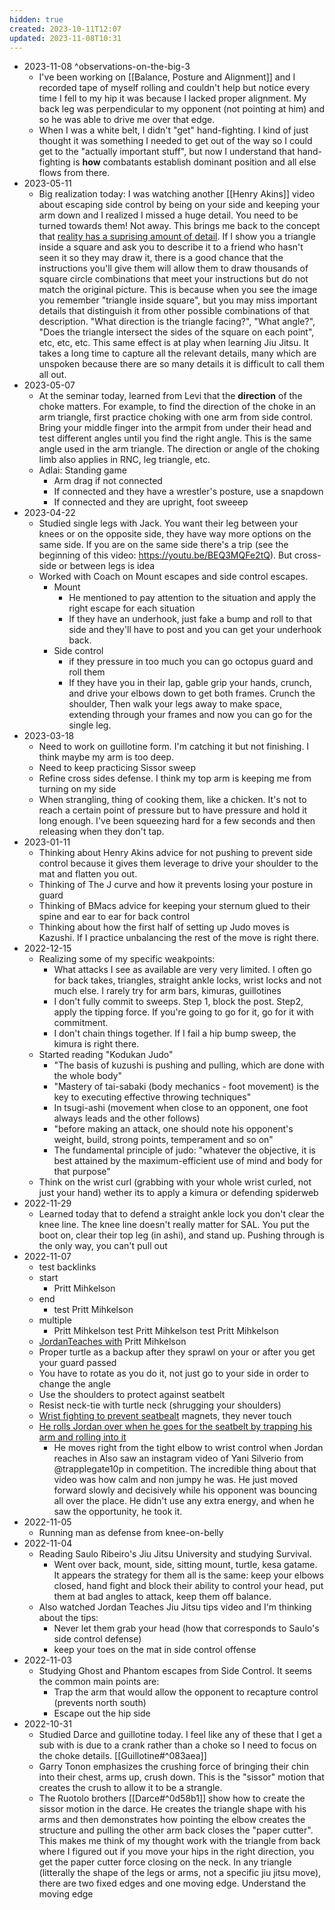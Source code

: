 ```yaml
---
hidden: true
created: 2023-10-11T12:07
updated: 2023-11-08T10:31
---
```

- 2023-11-08 ^observations-on-the-big-3
	- I've been working on [[Balance, Posture and Alignment]] and I recorded tape of myself rolling and couldn't help but notice every time I fell to my hip it was because I lacked proper alignment.  My back leg was perpendicular to my opponent (not pointing at him) and so he was able to drive me over that edge.
	- When I was a white belt, I didn't "get" hand-fighting.  I kind of just thought it was something I needed to get out of the way so I could get to the "actually important stuff", but now I understand that hand-fighting is **how** combatants establish dominant position and all else flows from there.
- 2023-05-11
	- Big realization today: I was watching another [[Henry Akins]] video about escaping side control by being on your side and keeping your arm down and I realized I missed a huge detail.  You need to be turned towards them! Not away.  This brings me back to the concept that [reality has a suprising amount of detail](http://johnsalvatier.org/blog/2017/reality-has-a-surprising-amount-of-detail).  If I show you a triangle inside a square and ask you to describe it to a friend who hasn't seen it so they may draw it, there is a good chance that the instructions you'll give them will allow them to draw thousands of square circle combinations that meet your instructions but do not match the original picture.  This is because when you see the image you remember "triangle inside square", but you may miss important details that distinguish it from other possible combinations of that description.  "What direction is the triangle facing?", "What angle?", "Does the triangle intersect the sides of the square on each point", etc, etc, etc.  This same effect is at play when learning Jiu Jitsu.  It takes a long time to capture all the relevant details, many which are unspoken because there are so many details it is difficult to call them all out.
- 2023-05-07
	- At the seminar today, learned from Levi that the **direction** of the choke matters.  For example, to find the direction of the choke in an arm triangle, first practice choking with one arm from side control.  Bring your middle finger into the armpit from under their head and test different angles until you find the right angle.  This is the same angle used in the arm triangle.  The direction or angle of the choking limb also applies in RNC, leg triangle, etc.
	- Adlai: Standing game
		- Arm drag if not connected
		- If connected and they have a wrestler's posture, use a snapdown
		- If connected and they are upright, foot sweeep
- 2023-04-22
	- Studied single legs with Jack.  You want their leg between your knees or on the opposite side, they have way more options on the same side.  If you are on the same side there's a trip (see the beginning of this video: https://youtu.be/BEQ3MQFe2tQ).  But cross-side or between legs is idea
	- Worked with Coach on Mount escapes and side control escapes.
		- Mount 
			- He mentioned to pay attention to the situation and apply the right escape for each situation
			- If they have an underhook, just fake a bump and roll to that side and they'll have to post and you can get your underhook back.
		- Side control
			- if they pressure in too much you can go octopus guard and roll them
			- If they have you in their lap, gable grip your hands, crunch, and drive your elbows down to get both frames. Crunch the shoulder, Then walk your legs away to make space, extending through your frames and now you can go for the single leg. 
- 2023-03-18
	- Need to work on guillotine form.  I'm catching it but not finishing.  I think maybe my arm is too deep.
	- Need to keep practicing Sissor sweep
	- Refine cross sides defense.  I think my top arm is keeping me from turning on my side
	- When strangling, thing of cooking them, like a chicken.  It's not to reach a certain point of pressure but to have pressure and hold it long enough.  I've been squeezing hard for a few seconds and then releasing when they don't tap.
- 2023-01-11
	- Thinking about Henry Akins advice for not pushing to prevent side control because it gives them leverage to drive your shoulder to the mat and flatten you out.
	- Thinking of The J curve and how it prevents losing your posture in guard
	- Thinking of BMacs advice for keeping your sternum glued to their spine and ear to ear for back control
	- Thinking about how the first half of setting up Judo moves is Kazushi.  If I practice unbalancing the rest of the move is right there.
- 2022-12-15
	- Realizing some of my specific weakpoints:
		- What attacks I see as available are very very limited.  I often go for back takes, triangles, straight ankle locks, wrist locks and not much else.  I rarely try for arm bars, kimuras, guillotines
		- I don't fully commit to sweeps.  Step 1, block the post. Step2, apply the tipping force.  If you're going to go for it, go for it with commitment.
		- I don't chain things together.  If I fail a hip bump sweep, the kimura is right there.
	- Started reading "Kodukan Judo"
		- "The basis of kuzushi is pushing and pulling, which are done with the whole body"
		- "Mastery of tai-sabaki (body mechanics - foot movement) is the key to executing effective throwing techniques"
		- In tsugi-ashi (movement when close to an opponent, one foot always leads and the other follows)
		- "before making an attack, one should note his opponent's weight, build, strong points, temperament and so on"
		- The fundamental principle of judo: "whatever the objective, it is best attained by the maximum-efficient use of mind and body for that purpose"
	- Think on the wrist curl (grabbing with your whole wrist curled, not just your hand) wether its to apply a kimura or defending spiderweb 
- 2022-11-29
	- Learned today that to defend a straight ankle lock you don't clear the knee line.  The knee line doesn't really matter for SAL.  You put the boot on, clear their top leg (in ashi), and stand up.  Pushing through is the only way, you can't pull out
- 2022-11-07
	- test backlinks
	- start
		- Pritt Mihkelson
	- end 
		- test Pritt Mihkelson
	- multiple
		- Pritt Mihkelson test Pritt Mihkelson test Pritt Mihkelson
	- [JordanTeaches with](https://www.youtube.com/watch?v=taIB7Axc5bs) Pritt Mihkelson
	- Proper turtle as a backup after they sprawl on your or after you get your guard passed
	- You have to rotate as you do it, not just go to your side in order to change the angle
	- Use the shoulders to protect against seatbelt
	- Resist neck-tie with turtle neck (shrugging your shoulders)
	- [Wrist fighting to prevent seatbealt](https://youtu.be/taIB7Axc5bs?t=551) magnets, they never touch
	- [He rolls Jordan over when he goes for the seatbelt by trapping his arm and rolling into it](https://youtu.be/taIB7Axc5bs?t=622)
		- He moves right from the tight elbow to wrist control when Jordan reaches in
	Also saw an instagram video of Yani Silverio from @trapplegate10p in competition.  The incredible thing about that video was how calm and non jumpy he was.  He just moved forward slowly and decisively while his opponent was bouncing all over the place.  He didn't use any extra energy, and when he saw the opportunity, he took it.
- 2022-11-05
	- Running man as defense from knee-on-belly
- 2022-11-04
	-  Reading Saulo Ribeiro's Jiu Jitsu University and studying Survival.
		- Went over back, mount, side, sitting mount, turtle, kesa gatame.  It appears the strategy for them all is the same: keep your elbows closed, hand fight and block their ability to control your head, put them at bad angles to attack, keep them off balance.
	- Also watched Jordan Teaches Jiu Jitsu tips video and I'm thinking about the tips:
		- Never let them grab your head (how that corresponds to Saulo's side control defense)
		- keep your toes on the mat in side control offense
- 2022-11-03
	-  Studying Ghost and Phantom escapes from Side Control.  It seems the common main points are:
		- Trap the arm that would allow the opponent to recapture control (prevents north south)
		- Escape out the hip side
- 2022-10-31
	-  Studied Darce and guillotine today.  I feel like any of these that I get a sub with is due to a crank rather than a choke so I need to focus on the choke details.  [[Guillotine#^083aea]]
	- Garry Tonon emphasizes the crushing force of bringing their chin into their chest, arms up, crush down.  This is the "sissor" motion that creates the crush to allow it to be a strangle.
	- The Ruotolo brothers [[Darce#^0d58b1]] show how to create the sissor motion in the darce.  He creates the triangle shape with his arms and then demonstrates how pointing the elbow creates the structure and pulling the other arm back closes the "paper cutter".  This makes me think of my thought work with the triangle from back where I figured out if you move your hips in the right direction, you get the paper cutter force closing on the neck.  In any triangle (litterally the shape of the legs or arms, not a specific jiu jitsu move), there are two fixed edges and one moving edge.  Understand the moving edge